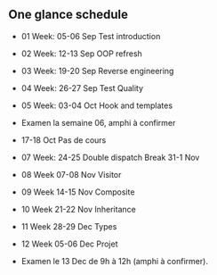 ## One glance schedule

- 01 Week: 05-06 Sep Test introduction
- 02 Week: 12-13 Sep OOP refresh
- 03 Week: 19-20 Sep Reverse engineering
- 04 Week: 26-27 Sep Test Quality
- 05 Week: 03-04 Oct Hook and templates 
- Examen la semaine 06, amphi à confirmer
- 17-18 Oct Pas de cours
- 07 Week: 24-25 Double dispatch
Break 31-1 Nov

- 08 Week 07-08 Nov Visitor
- 09 Week 14-15 Nov Composite 
- 10 Week 21-22 Nov Inheritance
- 11 Week 28-29 Dec Types
- 12 Week 05-06 Dec Projet
- Examen le 13 Dec de 9h à 12h (amphi à confirmer).



